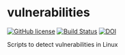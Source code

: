 # vulnerabilities

[![GitHub license](https://sinfallas.files.wordpress.com/2016/02/gpl.png)](https://github.com/sinfallas/vulnerabilities/blob/master/LICENSE)
[![Build Status](https://travis-ci.org/sinfallas/vulnerabilities.svg)](https://travis-ci.org/sinfallas/vulnerabilities)
[![DOI](https://zenodo.org/badge/4102/sinfallas/vulnerabilities.svg)](https://zenodo.org/badge/latestdoi/4102/sinfallas/vulnerabilities)

Scripts to detect vulnerabilities in Linux
